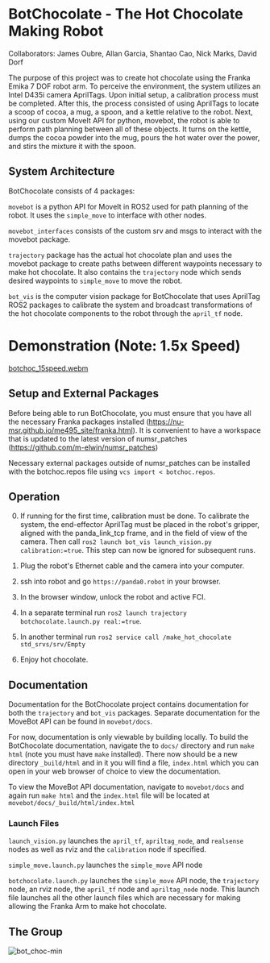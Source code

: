 # BotChocolate - The Hot Chocolate Making Robot
Collaborators: James Oubre, Allan Garcia, Shantao Cao, Nick Marks, David Dorf

The purpose of this project was to create hot chocolate using the Franka Emika 7 DOF robot arm. To 
perceive the environment, the system utilizes an Intel D435i camera AprilTags. Upon initial setup, a
calibration process must be completed. After this, the process consisted of using AprilTags to 
locate a scoop of cocoa, a mug, a spoon, and a kettle relative to the robot. Next, using our custom 
MoveIt API for python, movebot, the robot is able to perform path planning between all of these 
objects. It turns on the kettle, dumps the cocoa powder into the mug, pours the hot water over the 
power, and stirs the mixture it with the spoon.

## System Architecture
BotChocolate consists of 4 packages:

`movebot` is a python API for MoveIt in ROS2 used for path planning of the robot. It uses the `simple_move`
to interface with other nodes.

`movebot_interfaces` consists of the custom srv and msgs to interact with the movebot package.

`trajectory` package has the actual hot chocolate plan and uses the movebot package to create paths
between different waypoints necessary to make hot chocolate. It also contains the `trajectory` node
which sends desired waypoints to `simple_move` to move the robot.

`bot_vis` is the computer vision package for BotChocolate that uses AprilTag ROS2 packages to calibrate
the system and broadcast transformations of the hot chocolate components to the robot through the `april_tf`
node.

# Demonstration (Note: 1.5x Speed)

[botchoc_15speed.webm](https://user-images.githubusercontent.com/46512429/206770769-fba8fc8e-2711-4839-bb2b-fb6178e7839a.webm)

## Setup and External Packages
Before being able to run BotChocolate, you must ensure that you have all the necessary Franka 
packages installed (https://nu-msr.github.io/me495_site/franka.html).
It is convenient to have a workspace that is updated to the latest version of numsr_patches (https://github.com/m-elwin/numsr_patches)

Necessary external packages outside of numsr_patches can be installed with the botchoc.repos file using
`vcs import < botchoc.repos`.

## Operation 
0. If running for the first time, calibration must be done. To calibrate the system, the end-effector 
AprilTag must be placed in the robot's gripper, aligned with the panda_link_tcp frame, and in the 
field of view of the camera. Then call `ros2 launch bot_vis launch_vision.py calibration:=true`. 
This step can now be ignored for subsequent runs.

1. Plug the robot's Ethernet cable and the camera into your computer.

2. ssh into robot and go `https://panda0.robot` in your browser.

3. In the browser window, unlock the robot and active FCI.

4. In a separate terminal run `ros2 launch trajectory botchocolate.launch.py real:=true`.

5. In another terminal run `ros2 service call /make_hot_chocolate std_srvs/srv/Empty`

6. Enjoy hot chocolate.

## Documentation

Documentation for the BotChocolate project contains documentation for both the `trajectory` and `bot_vis` packages. Separate documentation
for the MoveBot API can be found in `movebot/docs`. 

For now, documentation is only viewable by building locally. To build the BotChocolate documentation,
navigate the to `docs/` directory and run `make html` (note you must have `make` installed).
There now should be a new directory `_build/html` and in it you will find a file, `index.html`
which you can open in your web browser of choice to view the documentation.

To view the MoveBot API documentation, navigate to `movebot/docs` and again run `make html` and the `index.html` 
file will be located at `movebot/docs/_build/html/index.html`

### Launch Files
`launch_vision.py` launches the `april_tf`, `apriltag_node`, and `realsense` nodes as well as rviz and the `calibration` node if specified.

`simple_move.launch.py` launches the `simple_move` API node

`botchocolate.launch.py` launches the `simple_move` API node, the `trajectory` node, an rviz node, the `april_tf` node and `apriltag_node` node. 
This launch file launches all the other launch files which are necessary for making allowing the Franka Arm to make hot chocolate. 

## The Group

![bot_choc-min](https://user-images.githubusercontent.com/46512429/206768445-4503edc2-2075-48b4-baf7-e6dc7bd3ca86.png)
